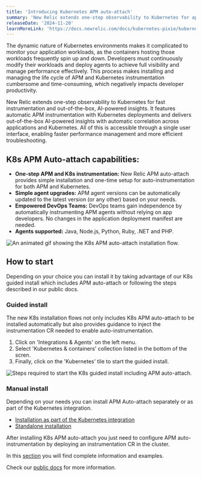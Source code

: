 ```yaml
---
title: 'Introducing Kubernetes APM auto-attach'
summary: 'New Relic extends one-step observability to Kubernetes for application workloads'
releaseDate: '2024-11-20'
learnMoreLink: 'https://docs.newrelic.com/docs/kubernetes-pixie/kubernetes-integration/installation/k8s-agent-operator/'
---
```


The dynamic nature of Kubernetes environments makes it complicated to monitor your application workloads, as the containers hosting those workloads frequently spin up and down. Developers must continuously modify their workloads and deploy agents to achieve full visibility and manage performance effectively. This process makes installing and managing the life cycle of APM and Kubernetes instrumentation cumbersome and time-consuming, which negatively impacts developer productivity.

New Relic extends one-step observability to Kubernetes for fast instrumentation and out-of-the-box, AI-powered insights. It features automatic APM instrumentation with Kubernetes deployments and delivers out-of-the-box AI-powered insights with automatic correlation across applications and Kubernetes. All of this is accessible through a single user interface, enabling faster performance management and more efficient troubleshooting.

## K8s APM Auto-attach capabilities: 

  * **One-step APM and K8s instrumentation:**  New Relic APM auto-attach provides simple installation and one-time setup for auto-instrumentation for both APM and Kubernetes.
  * **Simple agent upgrades:** APM agent versions can be automatically updated to the latest version (or any other)  based on your needs.
  * **Empowered DevOps Teams:** DevOps teams gain independence by automatically instrumenting APM agents without relying on app developers. No changes in the application deployment manifest are needed.
  * **Agents supported:** Java, Node.js, Python, Ruby, .NET and PHP.

![An animated gif showing the K8s APM auto-attach installation flow.](/images/k8s-apm-auto-attach-flow.gif "An animated gif showing the K8s APM auto-attach installation flow.")

## How to start

Depending on your choice you can install it by taking advantage of our K8s guided install which includes APM auto-attach or following the steps described in our public docs.

### Guided install

The new K8s installation flows not only includes K8s APM auto-attach to be installed automatically but also provides guidance to inject the instrumentation CR needed to enable auto-instrumentation.

  1. Click on 'Integrations & Agents' on the left menu.
  2. Select 'Kubernetes & containers' collection listed in the bottom of the scren.
  3. Finally, click on the 'Kubernetes' tile to start the guided install.

![Steps required to start the K8s guided install including APM auto-attach.](/images/k8s-apm-auto-attach-steps.gif "Steps required to start the K8s guided install including APM auto-attach.")


### Manual install

Depending on your needs you can install APM Auto-attach separately or as part of the Kubernetes integration.

  * [Installation as part of the Kubernetes integration](https://docs.newrelic.com/docs/kubernetes-pixie/kubernetes-integration/installation/k8s-agent-operator/#bundle-installation)
  * [Standalone installation](https://docs.newrelic.com/docs/kubernetes-pixie/kubernetes-integration/installation/k8s-agent-operator/#standalone-installation)

After installing K8s APM auto-attach you just need to configure APM auto-instrumentation by deploying an instrumentation CR in the cluster.

In this [section](https://docs.newrelic.com/docs/kubernetes-pixie/kubernetes-integration/installation/k8s-agent-operator/#configure-auto-instrumentation) you will find complete information and examples.

Check our [public docs](https://docs.newrelic.com/docs/kubernetes-pixie/kubernetes-integration/installation/k8s-agent-operator) for more information.

